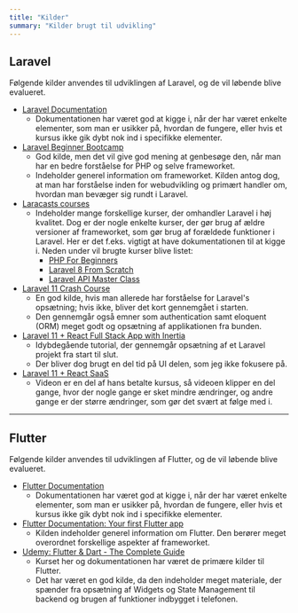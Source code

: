 ```yaml
---
title: "Kilder"
summary: "Kilder brugt til udvikling"
---
```



## Laravel
Følgende kilder anvendes til udviklingen af Laravel, og de vil løbende blive evalueret.

- [Laravel Documentation](https://laravel.com/docs/11.x)
    - Dokumentationen har været god at kigge i, når der har været enkelte elementer, som man er usikker på, hvordan de fungere, eller hvis et kursus ikke gik dybt nok ind i specifikke elementer.
- [Laravel Beginner Bootcamp](https://bootcamp.laravel.com/)
    - God kilde, men det vil give god mening at genbesøge den, når man har en bedre forståelse for PHP og selve frameworket.
    - Indeholder generel information om frameworket. Kilden antog dog, at man har forståelse inden for webudvikling og primært handler om, hvordan man bevæger sig rundt i Laravel.
- [Laracasts courses](https://laracasts.com/)
    - Indeholder mange forskellige kurser, der omhandler Laravel i høj kvalitet. Dog er der nogle enkelte kurser, der gør brug af ældre versioner af frameworket, som gør brug af forældede funktioner i Laravel. Her er det f.eks. vigtigt at have dokumentationen til at kigge i. Neden under vil brugte kurser blive listet:
        - [PHP For Beginners](https://laracasts.com/series/php-for-beginners-2023-edition)
        - [Laravel 8 From Scratch](https://laracasts.com/series/laravel-8-from-scratch)
        - [Laravel API Master Class](https://laracasts.com/series/laravel-api-master-class)
- [Laravel 11 Crash Course](https://www.youtube.com/watch?v=eUNWzJUvkCA)
    - En god kilde, hvis man allerede har forståelse for Laravel's opsætning; hvis ikke, bliver det kort gennemgået i starten.
    - Den gennemgår også emner som authentication samt eloquent (ORM) meget godt og opsætning af applikationen fra bunden.
- [Laravel 11 + React Full Stack App with Inertia](https://www.youtube.com/watch?v=VrQRa-afCAk)
    - Idybdegående tutorial, der gennemgår opsætning af et Laravel projekt fra start til slut.
    - Der bliver dog brugt en del tid på UI delen, som jeg ikke fokusere på.
- [Laravel 11 + React SaaS](https://www.youtube.com/watch?v=BdGvI3W0f9E)
    - Videon er en del af hans betalte kursus, så videoen klipper en del gange, hvor der nogle gange er sket mindre ændringer, og andre gange er der større ændringer, som gør det svært at følge med i.

---
## Flutter
Følgende kilder anvendes til udviklingen af Flutter, og de vil løbende blive evalueret.

- [Flutter Documentation](https://docs.flutter.dev/)
    - Dokumentationen har været god at kigge i, når der har været enkelte elementer, som man er usikker på, hvordan de fungere, eller hvis et kursus ikke gik dybt nok ind i specifikke elementer.
- [Flutter Documentation: Your first Flutter app](https://codelabs.developers.google.com/codelabs/flutter-codelab-first#0)
    - Kilden indeholder generel information om Flutter. Den berører meget overordnet forskellige aspekter af frameworket.
- [Udemy: Flutter & Dart - The Complete Guide](https://www.udemy.com/course/learn-flutter-dart-to-build-ios-android-apps/)
    - Kurset her og dokumentationen har været de primære kilder til Flutter.
    - Det har været en god kilde, da den indeholder meget materiale, der spænder fra opsætning af Widgets og State Management til backend og brugen af funktioner indbygget i telefonen.

